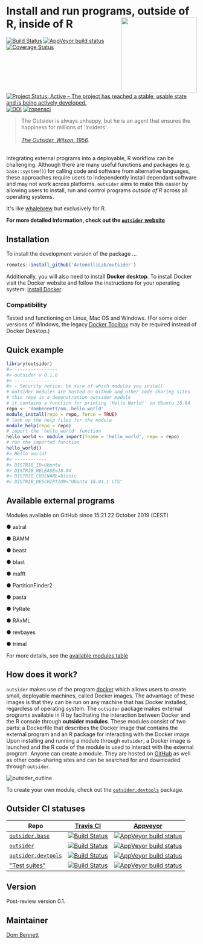 
<!-- README.md is generated from README.Rmd. Please edit that file -->
<!-- devtools::rmarkdown::render("README.Rmd") -->
<!-- Rscript -e "library(knitr); knit('README.Rmd')" -->
Install and run programs, outside of R, inside of R <img src="logo.png" height="200" align="right"/>
====================================================================================================

[![Build Status](https://travis-ci.org/AntonelliLab/outsider.svg?branch=master)](https://travis-ci.org/AntonelliLab/outsider) [![AppVeyor build status](https://ci.appveyor.com/api/projects/status/github/AntonelliLab/outsider?branch=master&svg=true)](https://ci.appveyor.com/project/DomBennett/outsider) [![Coverage Status](https://coveralls.io/repos/github/AntonelliLab/outsider/badge.svg?branch=master)](https://coveralls.io/github/AntonelliLab/outsider?branch=master) [![Project Status: Active – The project has reached a stable, usable state and is being actively developed.](https://www.repostatus.org/badges/latest/active.svg)](https://www.repostatus.org/#active) [![DOI](https://zenodo.org/badge/145114547.svg)](https://zenodo.org/badge/latestdoi/145114547) [![ropensci](https://badges.ropensci.org/282_status.svg)](https://github.com/ropensci/onboarding/issues/282)

> The Outsider is always unhappy, but he is an agent that ensures the happiness for millions of 'Insiders'.<br><br> *[The Outsider, Wilson, 1956](https://en.wikipedia.org/wiki/The_Outsider_(Colin_Wilson)).*

<br> Integrating external programs into a deployable, R workflow can be challenging. Although there are many useful functions and packages (e.g. `base::system()`) for calling code and software from alternative languages, these approaches require users to independently install dependant software and may not work across platforms. `outsider` aims to make this easier by allowing users to install, run and control programs *outside of R* across all operating systems.

It's like [whalebrew](https://github.com/whalebrew/whalebrew) but exclusively for R.

**For more detailed information, check out the [`outsider` website](https://antonellilab.github.io/outsider/articles/outsider.html)**

Installation
------------

To install the development version of the package ...

``` r
remotes::install_github('AntonelliLab/outsider')
```

Additionally, you will also need to install **Docker desktop**. To install Docker visit the Docker website and follow the instructions for your operating system: [Install Docker](https://www.docker.com/products/docker-desktop).

### Compatibility

Tested and functioning on Linux, Mac OS and Windows. (For some older versions of Windows, the legacy [Docker Toolbox](https://docs.docker.com/toolbox/toolbox_install_windows/) may be required instead of Docker Desktop.)

Quick example
-------------

``` r
library(outsider)
#> ----------------
#> outsider v 0.1.0
#> ----------------
#> - Security notice: be sure of which modules you install
# outsider modules are hosted on GitHub and other code-sharing sites
# this repo is a demonstration outsider module
# it contains a function for printing 'Hello World!' in Ubuntu 18.04
repo <- 'dombennett/om..hello.world'
module_install(repo = repo, force = TRUE)
# look up the help files for the module
module_help(repo = repo)
# import the 'hello_world' function
hello_world <- module_import(fname = 'hello_world', repo = repo)
# run the imported function
hello_world()
#> Hello world!
#> ------------
#> DISTRIB_ID=Ubuntu
#> DISTRIB_RELEASE=18.04
#> DISTRIB_CODENAME=bionic
#> DISTRIB_DESCRIPTION="Ubuntu 18.04.1 LTS"
```

Available external programs
---------------------------

Modules available on GitHub since 15:21 22 October 2019 (CEST)

● astral

● BAMM

● beast

● blast

● mafft

● PartitionFinder2

● pasta

● PyRate

● RAxML

● revbayes

● trimal

For more details, see the [available modules table](https://antonellilab.github.io/outsider/articles/available.html)

How does it work?
-----------------

`outsider` makes use of the program [docker](https://www.docker.com/) which allows users to create small, deployable machines, called Docker images. The advantage of these images is that they can be run on any machine that has Docker installed, regardless of operating system. The `outsider` package makes external programs available in R by facilitating the interaction between Docker and the R console through **outsider modules**. These modules consist of two parts: a Dockerfile that describes the Docker image that contains the external program and an R package for interacting with the Docker image. Upon installing and running a module through `outsider`, a Docker image is launched and the R code of the module is used to interact with the external program. Anyone can create a module. They are hosted on [GitHub](https://github.com/) as well as other code-sharing sites and can be searched for and downloaded through `outsider`.

![outsider\_outline](https://raw.githubusercontent.com/AntonelliLab/outsider/master/other/outline.png)

To create your own module, check out the [`outsider.devtools`](https://github.com/AntonelliLab/outsider.devtools) package.

Outsider CI statuses
--------------------

| Repo                                                                     | [Travis CI](https://travis-ci.org/)                                                                                                                 | [Appveyor](https://www.appveyor.com/)                                                                                                                                                                  |
|--------------------------------------------------------------------------|-----------------------------------------------------------------------------------------------------------------------------------------------------|--------------------------------------------------------------------------------------------------------------------------------------------------------------------------------------------------------|
| [`outsider.base`](https://github.com/AntonelliLab/outsider.base)         | [![Build Status](https://travis-ci.org/AntonelliLab/outsider.base.svg?branch=master)](https://travis-ci.org/AntonelliLab/outsider.base)             | [![AppVeyor build status](https://ci.appveyor.com/api/projects/status/github/AntonelliLab/outsider.base?branch=master&svg=true)](https://ci.appveyor.com/project/DomBennett/outsider.base)             |
| [`outsider`](https://github.com/AntonelliLab/outsider)                   | [![Build Status](https://travis-ci.org/AntonelliLab/outsider.svg?branch=master)](https://travis-ci.org/AntonelliLab/outsider)                       | [![AppVeyor build status](https://ci.appveyor.com/api/projects/status/github/AntonelliLab/outsider?branch=master&svg=true)](https://ci.appveyor.com/project/DomBennett/outsider)                       |
| [`outsider.devtools`](https://github.com/AntonelliLab/outsider.devtools) | [![Build Status](https://travis-ci.org/AntonelliLab/outsider.devtools.svg?branch=master)](https://travis-ci.org/AntonelliLab/outsider.devtools)     | [![AppVeyor build status](https://ci.appveyor.com/api/projects/status/github/AntonelliLab/outsider.devtools?branch=master&svg=true)](https://ci.appveyor.com/project/DomBennett/outsider.devtools)     |
| ["Test suites"](https://github.com/AntonelliLab/outsider-testsuites)     | [![Build Status](https://travis-ci.org/AntonelliLab/outsider-testsuites.svg?branch=master)](https://travis-ci.org/AntonelliLab/outsider-testsuites) | [![AppVeyor build status](https://ci.appveyor.com/api/projects/status/github/AntonelliLab/outsider-testsuites?branch=master&svg=true)](https://ci.appveyor.com/project/DomBennett/outsider-testsuites) |

Version
-------

Post-review version 0.1.

Maintainer
----------

[Dom Bennett](https://github.com/DomBennett)
